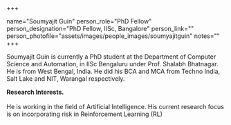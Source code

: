 +++

name="Soumyajit Guin"
person_role="PhD Fellow"
person_designation="PhD Fellow, IISc, Bangalore"
person_link=""
person_photofile="assets/images/people_images/soumyajitguin"
notes=""
+++


Soumyajit Guin is currently a PhD student at the Department of Computer Science and Automation, in IISc Bengaluru under Prof. Shalabh Bhatnagar. He is from West Bengal, India. He did his BCA and MCA from Techno India, Salt Lake and NIT, Warangal respectively. 

<b>Research Interests.</b>
<br><br>
He is working in the field of Artificial Intelligence. His current research focus is on incorporating risk in Reinforcement Learning (RL)


